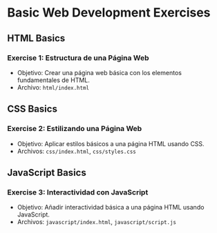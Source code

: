 # Basic Web Development Exercises

## HTML Basics

### Exercise 1: Estructura de una Página Web

- Objetivo: Crear una página web básica con los elementos fundamentales de HTML.
- Archivo: `html/index.html`

## CSS Basics

### Exercise 2: Estilizando una Página Web

- Objetivo: Aplicar estilos básicos a una página HTML usando CSS.
- Archivos: `css/index.html`, `css/styles.css`

## JavaScript Basics

### Exercise 3: Interactividad con JavaScript

- Objetivo: Añadir interactividad básica a una página HTML usando JavaScript.
- Archivos: `javascript/index.html`, `javascript/script.js`
